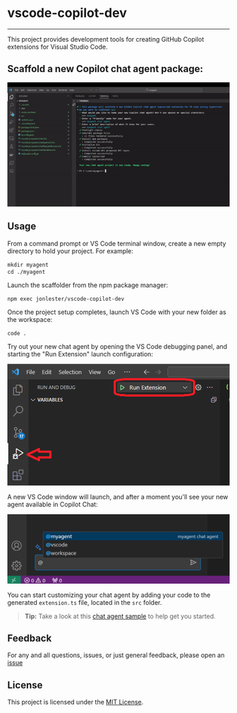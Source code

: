 # vscode-copilot-dev

---

This project provides development tools for creating GitHub Copilot extensions for Visual Studio Code.

## Scaffold a new Copilot chat agent package:

![demo](./docs/assets/vscode-copilot.gif)

## Usage

From a command prompt or VS Code terminal window, create a new empty directory to hold your project. For example:

```
mkdir myagent
cd ./myagent
```

Launch the scaffolder from the npm package manager:

```
npm exec jonlester/vscode-copilot-dev
```

Once the project setup completes, launch VS Code with your new folder as the workspace:

```
code .
```

Try out your new chat agent by opening the VS Code debugging panel, and starting the "Run Extension" launch configuration:

![run agent](./docs/assets/run-agent.png)

A new VS Code window will launch, and after a moment you'll see your new agent available in Copilot Chat:

![new agent](./docs/assets/new-agent.png)

You can start customizing your chat agent by adding your code to the generated `extension.ts` file, located in the `src` folder.

> **Tip:** Take a look at this [chat agent sample](https://github.com/microsoft/vscode-extension-samples/tree/main/chat-agent-sample) to help get you started.

## Feedback
For any and all questions, issues, or just general feedback, please open an [issue](https://github.com/jonlester/vscode-copilot-dev/issues/new/choose)

## License

This project is licensed under the [MIT License](LICENSE).
